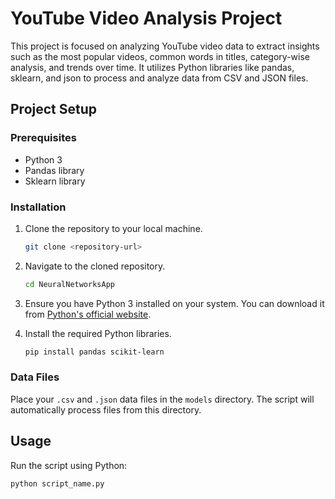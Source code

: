# YouTube Video Analysis Project

This project is focused on analyzing YouTube video data to extract insights such as the most popular videos, common words in titles, category-wise analysis, and trends over time. It utilizes Python libraries like pandas, sklearn, and json to process and analyze data from CSV and JSON files.

## Project Setup

### Prerequisites

- Python 3
- Pandas library
- Sklearn library

### Installation

1. Clone the repository to your local machine.

    ```bash
    git clone <repository-url>
    ```

2. Navigate to the cloned repository.

    ```bash
    cd NeuralNetworksApp
    ```

3. Ensure you have Python 3 installed on your system. You can download it from [Python's official website](https://www.python.org/downloads/).

4. Install the required Python libraries.

    ```bash
    pip install pandas scikit-learn
    ```

### Data Files

Place your `.csv` and `.json` data files in the `models` directory. The script will automatically process files from this directory.

## Usage

Run the script using Python:

```bash
python script_name.py
